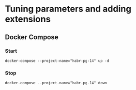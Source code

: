 # Tuning parameters and adding extensions

## Docker Compose
### Start
`docker-compose --project-name="habr-pg-14" up -d`

### Stop
`docker-compose --project-name="habr-pg-14" down`
